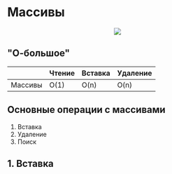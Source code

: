 #  Массивы

<p align="center">
<img src="https://github.com/PollyVern/ContentForRepositories/blob/68ec0735e47e925ffce0946ffe53473cb4ba2abb/Algorithms/ArrayListPicture.png">
</p>


## "О-большое"
|   | Чтение | Вставка | Удаление |
| ------------- | ------------- | ------------- | ------------- |
| Массивы | O(1) | O(n)| O(n) |


## Основные операции с массивами
1. Вставка
2. Удаление
3. Поиск

## 1. Вставка
